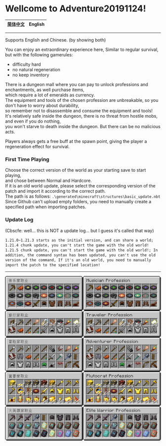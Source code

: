 # Wellcome to Adventure20191124!
| [简体中文](README_zh_cn.md) | English |
| ---- | ---- |

---

Supports English and Chinese. (by showing both)

You can enjoy an extraordinary experience here, Similar to regular survival, but with the following gamerules: 
- difficulty hard
- no natural regeneration
- no keep inventory

There is a dungeon mall where you can pay to unlock professions and enchantments, as well purchase items,\
which require a lot of emeralds as currency.\
The equipment and tools of the chosen profession are unbreakable, so you don't have to worry about durability,\
so remember not to disassemble and consume the equipment and tools!\
It's relatively safe inside the dungeon, there is no threat from hostile mobs, and even if you do nothing,\
you won't starve to death inside the dungeon. But there can be no malicious acts.

Players always gets a free buff at the spawn point, giving the player a regeneration effect for survival.

### First Time Playing

Choose the correct version of the world as your starting save to start playing,\
and chose between Normal and Hardcore.\
If it is an old world update, please select the corresponding version of the patch and import it according to the correct path.\
The path is as follows: `.\generated\minecraft\structures\basic_update.nbt`\
Since Github can't upload empty folders, you need to manually create a specified path when importing patches.

### Update Log

(Cbscfe: well... this is NOT a update log... but I guess it's called that way)

```text
1.21.0~1.21.3 starts as the initial version, and can share a world;
1.21.4 chunk update, you can't start the game with the old world!
1.21.5 chunk update, you can't start the game with the old world!; In addition, the command syntax has been updated, you can't use the old version of the command, If it's an old world, you need to manually import the patch to the specified location!
```

---

![profession_preview.png](profession_preview.png)
